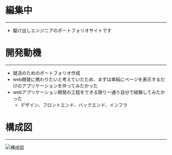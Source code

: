 # 編集中
---
- 駆け出しエンジニアのポートフォリオサイトです

# 開発動機
---
- 就活のためのポートフォリオ作成
- web開発に携わりたいと考えていたため、まずは単純にページを表示するだけのアプリケーションを作ってみたかった
- webアプリケーション開発の工程をできる限り一通り自分で経験してみたかった
  - デザイン、フロントエンド、バックエンド、インフラ

# 構成図
---
![構成図](　"構成図")
